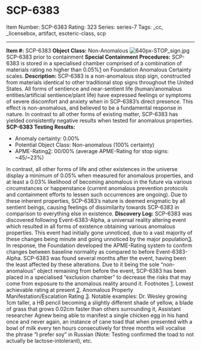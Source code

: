 # SCP-6383
Item Number: SCP-6383
Rating: 323
Series: series-7
Tags: _cc, _licensebox, artifact, esoteric-class, scp

---

**Item #:** SCP-6383
**Object Class:** Non-Anomalous
![640px-STOP_sign.jpg](https://upload.wikimedia.org/wikipedia/commons/thumb/f/f9/STOP_sign.jpg/640px-STOP_sign.jpg)
SCP-6383 prior to containment
**Special Containment Procedures:** SCP-6383 is stored in a specialised chamber comprised of a combination of materials rating no higher than 0.05%[1](javascript:;) on Foundation Anomalous Certainty scales.
**Description:** SCP-6383 is a non-anomalous stop sign, constructed from materials identical to other traditional stop signs throughout the United States. All forms of sentience and near-sentient life (human/anomalous entities/artificial sentience/plant life) have expressed feelings or symptoms of severe discomfort and anxiety when in SCP-6383’s direct presence. This effect is non-anomalous, and believed to be a fundamental response in nature.
In contrast to all other forms of existing matter, SCP-6383 has yielded consistently negative results when tested for anomalous properties.
**SCP-6383 Testing Results:**
  * Anomaly certainty: 0.00%
  * Potential Object Class: Non-anomalous (100% certainty)
  * APME-Rating[2](javascript:;): 00/00% (average APME-Rating for stop signs: ~45/~23%)

In contrast, all other forms of life and other existences in the universe display a minimum of 0.05% when measured for anomalous properties, and at least a 0.03% likelihood of becoming anomalous in the future via various circumstances or happenstance (current anomalous prevention protocols and containment efforts to lessen such occurrences are ongoing).
Due to these inherent properties, SCP-6383’s nature is deemed enigmatic by all sentient beings, causing feelings of dissimilarity towards SCP-6383 in comparison to everything else in existence.
**Discovery Log:** SCP-6383 was discovered following Event-6383-Alpha, a universal reality altering event which resulted in all forms of existence obtaining various anomalous properties. This event had initially gone unnoticed, due to a vast majority of these changes being minute and going unnoticed by the major population[3](javascript:;). In response, the Foundation developed the APME-Rating system to confirm changes between baseline normality as compared to before Event-6383-Alpha.
SCP-6383 was found several months after the event, having been the least affected by these alterations. Due to it being the sole “non-anomalous” object remaining from before the event, SCP-6383 has been placed in a specialised “exclusion chamber” to decrease the risks that may come from exposure to the anomalous reality around it.
Footnotes
[1](javascript:;). Lowest achievable rating at present
[2](javascript:;). Anomalous Property Manifestation/Escalation Rating
[3](javascript:;). Notable examples: Dr. Wesley growing 1cm taller, a HB pencil becoming a slightly different shade of yellow, a blade of grass that grows 0.02cm faster than others surrounding it, Assistant researcher Agnew being able to manifest a single chicken egg in his hand once and never again, an instance of cane toad that when presented with a bowl of milk every ten hours consecutively for three months will vocalise the phrase “I prefer soy” in Russian (Note: Testing confirmed the toad to not actually be lactose-intolerant), etc.